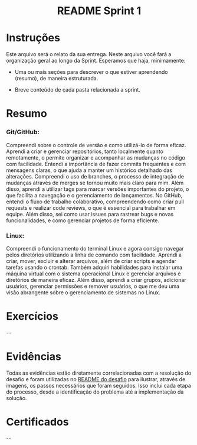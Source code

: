 <h1 align="center">README Sprint 1</h1>

# Instruções

Este arquivo será o relato da sua entrega. Neste arquivo você fará a organização geral ao longo da Sprint. Esperamos que haja, minimamente:

- Uma ou mais seções para descrever o que estiver aprendendo (resumo), de maneira estruturada.

- Breve conteúdo de cada pasta relacionada a sprint.

# Resumo

### **Git/GitHub:** 

Compreendi sobre o controle de versão e como utilizá-lo de forma eficaz. Aprendi a criar e gerenciar repositórios, tanto localmente quanto remotamente, o permite organizar e acompanhar as mudanças no código com facilidade. Entendi a importância de fazer commits frequentes e com mensagens claras, o que ajuda a manter um histórico detalhado das alterações. Compreendi o uso de branches, o processo de integração de mudanças através de merges se tornou muito mais claro para mim. Além disso, aprendi a utilizar tags para marcar versões importantes do projeto, o que facilita a navegação e o gerenciamento de lançamentos. No GitHub, entendi o fluxo de trabalho colaborativo, compreendendo como criar pull requests e realizar code reviews, o que é essencial para trabalhar em equipe. Além disso, sei como usar issues para rastrear bugs e novas funcionalidades, e como gerenciar projetos de forma eficiente.

### **Linux:** 

Compreendi o funcionamento do terminal Linux e agora consigo navegar pelos diretórios utilizando a linha de comando com facilidade. Aprendi a criar, mover, excluir e alterar arquivos, além de criar scripts e agendar tarefas usando o crontab. Também adquiri habilidades para instalar uma máquina virtual com o sistema operacional Linux e gerenciar arquivos e diretórios de maneira eficaz. Além disso, aprendi a criar grupos, adicionar usuários, gerenciar permissões e remover usuários, o que me deu uma visão abrangente sobre o gerenciamento de sistemas no Linux.

# Exercícios
--


# Evidências


Todas as evidências estão diretamente correlacionadas com a resolução do desafio e foram utilizadas no [README do desafio](/Sprint%201/Desafio/README.md) para ilustrar, através de imagens, os passos necessários que foram seguidos. Isso inclui cada etapa do processo, desde a identificação do problema até a implementação da solução.

# Certificados
--



